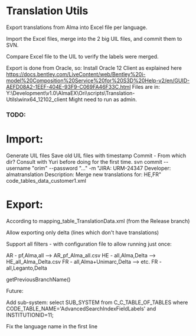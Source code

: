 # Translation Utils
 
Export translations from Alma into Excel file per language.

Import the Excel files, merge into the 2 big UIL files, and commit them to SVN.

Compare Excel file to the UIL to verify the labels were merged.


Export is done from Oracle, so:
Install Oracle 12 Client as explained here
https://docs.bentley.com/LiveContent/web/Bentley%20i-model%20Composition%20Service%20for%20S3D%20Help-v2/en/GUID-AEFD08A2-1EEF-404E-93F9-C069FA46F33C.html
Files are in: Y:\Development\v1.0\AlmaEX\Ori\scripts\Translation-Utils\winx64_12102_client
Might need to run as admin.

### TODO:

# Import:
Generate UIL files
Save old UIL files with timestamp
Commit - From which dir? Consult with Yuri before doing for the first time.
svn commit --username "orim" --password "..." -m "JIRA: URM-24347 Developer: almatranslation Description: Merge new translations for: HE,FR" code_tables_data_customer1.xml

# Export:
According to mapping_table_TranslationData.xml (from the Release branch)

Allow exporting only delta (lines which don't have translations)

Support all filters - with configuration file to allow running just once:

AR - pf,Alma,all             --> AR_pf_Alma_all.csv
HE - all,Alma,Delta          --> HE_all_Alma_Delta.csv
FR - all,Alma+Unimarc,Delta  --> etc.
FR - all,Leganto,Delta

getPreviousBranchName()

Future:

Add sub-system:
select SUB_SYSTEM from C_C_TABLE_OF_TABLES
where CODE_TABLE_NAME='AdvancedSearchIndexFieldLabels' and INSTITUTIONID=11;

Fix the language name in the first line